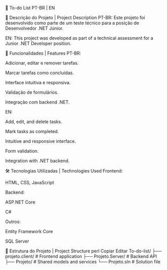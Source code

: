 📝 To-do List
PT-BR | EN

📌 Descrição do Projeto | Project Description
PT-BR:
Este projeto foi desenvolvido como parte de um teste técnico para a posição de Desenvolvedor .NET Júnior.

EN:
This project was developed as part of a technical assessment for a Junior .NET Developer position. 

🚀 Funcionalidades | Features
PT-BR:

Adicionar, editar e remover tarefas.

Marcar tarefas como concluídas.

Interface intuitiva e responsiva.

Validação de formulários.

Integração com backend .NET.

EN:

Add, edit, and delete tasks.

Mark tasks as completed.

Intuitive and responsive interface.

Form validation.

Integration with .NET backend.

🛠️ Tecnologias Utilizadas | Technologies Used
Frontend:

HTML, CSS, JavaScript

Backend:

ASP.NET Core

C#

Outros:

Entity Framework Core

SQL Server

📂 Estrutura do Projeto | Project Structure
perl
Copiar
Editar
To-do-list/
├── projeto.client/       # Frontend application
├── Projeto.Server/       # Backend API
├── Projeto/              # Shared models and services
└── Projeto.sln           # Solution file

